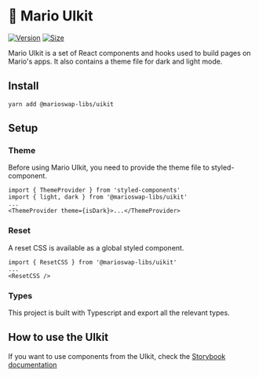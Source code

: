 # 🥞 Mario UIkit

[![Version](https://img.shields.io/npm/v/@marioswap-libs/uikit)](https://www.npmjs.com/package/@marioswap-libs/uikit) [![Size](https://img.shields.io/bundlephobia/min/@marioswap-libs/uikit)](https://www.npmjs.com/package/@marioswap-libs/uikit)

Mario UIkit is a set of React components and hooks used to build pages on Mario's apps. It also contains a theme file for dark and light mode.

## Install

`yarn add @marioswap-libs/uikit`

## Setup

### Theme

Before using Mario UIkit, you need to provide the theme file to styled-component.

```
import { ThemeProvider } from 'styled-components'
import { light, dark } from '@marioswap-libs/uikit'
...
<ThemeProvider theme={isDark}>...</ThemeProvider>
```

### Reset

A reset CSS is available as a global styled component.

```
import { ResetCSS } from '@marioswap-libs/uikit'
...
<ResetCSS />
```

### Types

This project is built with Typescript and export all the relevant types.

## How to use the UIkit

If you want to use components from the UIkit, check the [Storybook documentation](https://marioswap.github.io/mario-uikit/)
